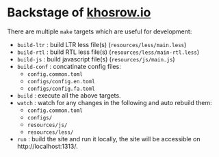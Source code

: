 # Backstage of [khosrow.io](https://khosrow.io)

There are multiple `make` targets which are useful for development:

- `build-ltr` : build LTR less file(s) (`resources/less/main.less`)
- `build-rtl` : build RTL less file(s) (`resources/less/main-rtl.less`)
- `build-js` : build javascript file(s) (`resources/js/main.js`)
- `build-conf` : concatinate config files:
  - `config.common.toml`
  - `configs/config.en.toml`
  - `configs/config.fa.toml`
- `build` : execute all the above targets.
- `watch` : watch for any changes in the following and auto rebuild them:
  - `config.common.toml`
  - `configs/`
  - `resources/js/`
  - `resources/less/`
- `run` : build the site and run it locally, the site will be accessible on http://localhost:1313/.
